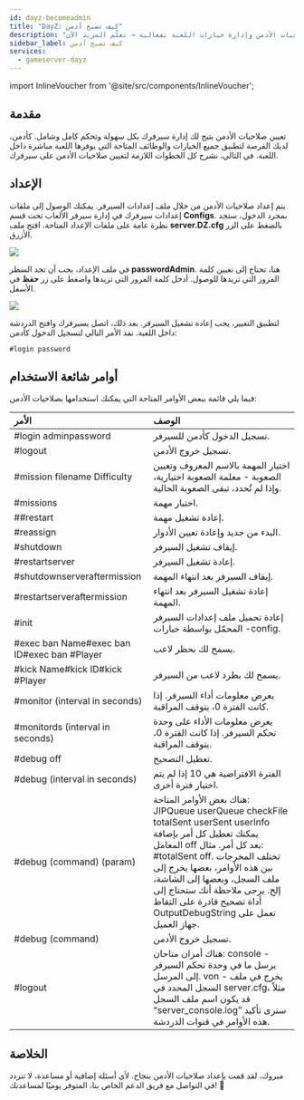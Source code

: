 ```yaml
---
id: dayz-becomeadmin
title: "DayZ: كيف تصبح أدمن"
description: "اكتشف كيف تحصل على تحكم كامل في سيرفرك عن طريق تعيين صلاحيات الأدمن وإدارة خيارات اللعبة بفعالية → تعلّم المزيد الآن"
sidebar_label: كيف تصبح أدمن
services:
  - gameserver-dayz
---
```


import InlineVoucher from '@site/src/components/InlineVoucher';

## مقدمة
تعيين صلاحيات الأدمن يتيح لك إدارة سيرفرك بكل سهولة وتحكم كامل وشامل. كأدمن، لديك الفرصة لتطبيق جميع الخيارات والوظائف المتاحة التي يوفرها اللعبة مباشرة داخل اللعبة. في التالي، نشرح كل الخطوات اللازمة لتعيين صلاحيات الأدمن على سيرفرك.  
<InlineVoucher />

## الإعداد

يتم إعداد صلاحيات الأدمن من خلال ملف إعدادات السيرفر. يمكنك الوصول إلى ملفات إعدادات سيرفرك في إدارة سيرفر الألعاب تحت قسم **Configs**. بمجرد الدخول، ستجد نظرة عامة على ملفات الإعداد المتاحة. افتح ملف **server.DZ.cfg** بالضغط على الزر الأزرق.

![](https://screensaver01.zap-hosting.com/index.php/s/n6FSdPnYxxWp4Po/preview)

في ملف الإعداد، يجب أن تجد السطر **passwordAdmin**. هنا، تحتاج إلى تعيين كلمة المرور التي تريدها للوصول. أدخل كلمة المرور التي تريدها واضغط على زر **حفظ** في الأسفل.

![](https://screensaver01.zap-hosting.com/index.php/s/H3ndjqRYBPXRgRK/preview)

لتطبيق التغيير، يجب إعادة تشغيل السيرفر. بعد ذلك، اتصل بسيرفرك وافتح الدردشة داخل اللعبة. نفذ الأمر التالي لتسجيل الدخول كأدمن:

```
#login password
```



## أوامر شائعة الاستخدام

فيما يلي قائمة ببعض الأوامر المتاحة التي يمكنك استخدامها بصلاحيات الأدمن:

| الأمر                                     | الوصف                                                  |
| :------------------------------------------ | :----------------------------------------------------------- |
| #login adminpassword                        | تسجيل الدخول كأدمن للسيرفر.                           |
| #logout                                     | تسجيل خروج الأدمن.                                               |
| #mission filename Difficulty                | اختيار المهمة بالاسم المعروف وتعيين الصعوبة - معلمة الصعوبة اختيارية، وإذا لم تُحدد، تبقى الصعوبة الحالية. |
| #missions                                   | اختيار مهمة.                                            |
| ##restart                                   | إعادة تشغيل مهمة.                                           |
| #reassign                                   | البدء من جديد وإعادة تعيين الأدوار.                           |
| #shutdown                                   | إيقاف تشغيل السيرفر.                                       |
| #restartserver                              | إعادة تشغيل السيرفر.                                         |
| #shutdownserveraftermission                 | إيقاف السيرفر بعد انتهاء المهمة.              |
| #restartserveraftermission                  | إعادة تشغيل السيرفر بعد انتهاء المهمة.              |
| #init                                       | إعادة تحميل ملف إعدادات السيرفر المحمّل بواسطة خيارات -config.         |
| #exec ban Name#exec ban ID#exec ban #Player | يسمح لك بحظر لاعب.                                  |
| #kick Name#kick ID#kick #Player             | يسمح لك بطرد لاعب من السيرفر.                 |
| #monitor (interval in seconds)              | يعرض معلومات أداء السيرفر. إذا كانت الفترة 0، يتوقف المراقبة. |
| #monitords (interval in seconds)            | يعرض معلومات الأداء على وحدة تحكم السيرفر. إذا كانت الفترة 0، يتوقف المراقبة. |
| #debug off                                  | تعطيل التصحيح.                                          |
| #debug (interval in seconds)                | الفترة الافتراضية هي 10 إذا لم يتم اختيار فترة أخرى. |
| #debug (command) (param)                    | هناك بعض الأوامر المتاحة: JIPQueue userQueue checkFile totalSent userSent userInfo يمكنك تعطيل كل أمر بإضافة المعامل off بعد كل أمر. مثال: #totalSent off. تختلف المخرجات بين هذه الأوامر، بعضها يخرج إلى ملف السجل، وبعضها إلى الشاشة، إلخ. يرجى ملاحظة أنك ستحتاج إلى أداة تصحيح قادرة على التقاط OutputDebugString تعمل على جهاز العميل. |
| #debug (command)                            | تسجيل خروج الأدمن.                                               |
| #logout                                     | هناك أمران متاحان: console - يرسل ما في وحدة تحكم السيرفر إلى المرسل. von - يخرج في ملف السجل المحدد في server.cfg، مثلاً قد يكون اسم ملف السجل “server_console.log” سترى تأكيد هذه الأوامر في قنوات الدردشة. |


## الخلاصة

مبروك، لقد قمت بإعداد صلاحيات الأدمن بنجاح. لأي أسئلة إضافية أو مساعدة، لا تتردد في التواصل مع فريق الدعم الخاص بنا، المتوفر يوميًا لمساعدتك! 🙂

<InlineVoucher />